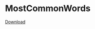 # MostCommonWords

[Download](https://github.com/falfiya/MostCommonWords/releases/download/v1/MostCommonWords_win64.exe)
